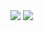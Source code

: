 <img src='design-portfolio/happy-birthday-website/iphone-screenshot.jpg'>
<img src='design-portfolio/happy-birthday-website/opening.gif'>

